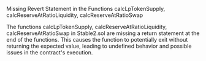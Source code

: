 Missing Revert Statement in the Functions calcLpTokenSupply, calcReserveAtRatioLiquidity, calcReserveAtRatioSwap


The functions calcLpTokenSupply, calcReserveAtRatioLiquidity, calcReserveAtRatioSwap in Stable2.sol are missing a return statement at the end of the functions. This causes the function to potentially exit without returning the expected value, leading to undefined behavior and possible issues in the contract's execution.